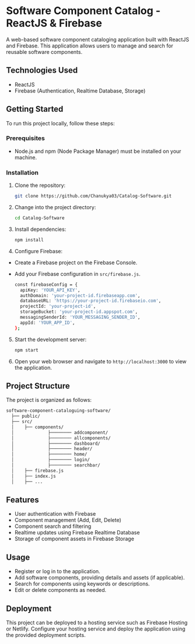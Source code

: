 # Software Component Catalog - ReactJS & Firebase

A web-based software component cataloging application built with ReactJS and Firebase. This application allows users to manage and search for reusable software components.

## Technologies Used

- ReactJS
- Firebase (Authentication, Realtime Database, Storage)

## Getting Started

To run this project locally, follow these steps:

### Prerequisites

- Node.js and npm (Node Package Manager) must be installed on your machine.

### Installation

1. Clone the repository:

   ```bash
   git clone https://github.com/Chanukya03/Catalog-Software.git
   ```

2. Change into the project directory:
   ```bash
   cd Catalog-Software
   ```
3. Install dependencies:
   ```bash
   npm install
   ```
4. Configure Firebase:

- Create a Firebase project on the Firebase Console.
- Add your Firebase configuration in ```src/firebase.js```.
  
   ```bash
   const firebaseConfig = {
     apiKey: 'YOUR_API_KEY',
     authDomain: 'your-project-id.firebaseapp.com',
     databaseURL: 'https://your-project-id.firebaseio.com',
     projectId: 'your-project-id',
     storageBucket: 'your-project-id.appspot.com',
     messagingSenderId: 'YOUR_MESSAGING_SENDER_ID',
     appId: 'YOUR_APP_ID',
   };
   
   ```
5. Start the development server:
   
   ```bash
   npm start
   ```
7. Open your web browser and navigate to ```http://localhost:3000``` to view the application.







## Project Structure
The project is organized as follows:
   ```bash
   software-component-cataloguing-software/
     ├── public/
     ├── src/
     │    ├── components/
     │             ├──────── addcomponent/
     │             ├──────── allcomponents/
     │             ├──────── dashboard/
     │             ├──────── header/
     │             ├──────── home/
     │             ├──────── login/
     │             ├──────── searchbar/
     │    ├── firebase.js
     │    ├── index.js
     │    ├── ...

```

## Features
- User authentication with Firebase
- Component management (Add, Edit, Delete)
- Component search and filtering
- Realtime updates using Firebase Realtime Database
- Storage of component assets in Firebase Storage

## Usage
- Register or log in to the application.
- Add software components, providing details and assets (if applicable).
- Search for components using keywords or descriptions.
- Edit or delete components as needed.


## Deployment
This project can be deployed to a hosting service such as Firebase Hosting or Netlify. Configure your hosting service and deploy the application using the provided deployment scripts.

